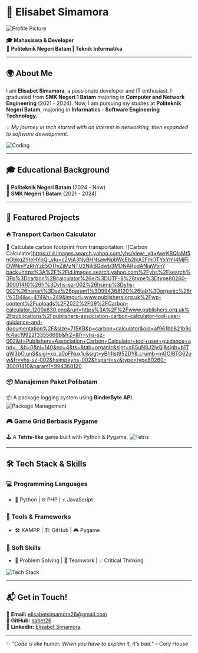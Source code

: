 # 🌟 Elisabet Simamora

![Profile Picture](https://github.com/sabet26.png?size=200)

**🎓 Mahasiswa & Developer**  
📍 **Politeknik Negeri Batam | Teknik Informatika**

---

## 🌍 About Me  
I am **Elisabet Simamora**, a passionate developer and IT enthusiast. I graduated from **SMK Negeri 1 Batam** majoring in **Computer and Network Engineering** (2021 - 2024). Now, I am pursuing my studies at **Politeknik Negeri Batam**, majoring in **Informatics - Software Engineering Technology**. 

💡 *My journey in tech started with an interest in networking, then expanded to software development.*

![Coding](https://media.giphy.com/media/qgQUggAC3Pfv687qPC/giphy.gif)

---

## 🎓 Educational Background  
📌 **Politeknik Negeri Batam** (2024 - Now)  
📌 **SMK Negeri 1 Batam** (2021 - 2024)  

---

## 🚀 Featured Projects  
### 🔥 **Transport Carbon Calculator**
🌱 Calculate carbon footprint from transportation.
![Carbon Calculator]https://id.images.search.yahoo.com/yhs/view;_ylt=AwrKBQlaMt5nObkg2YIeHYpQ;_ylu=c2VjA3NyBHNsawNpbWcEb2lkA2FmOTYxYmI4MjFiOWNmYzRhYzE5OTIyZjMzNTU2NjliBGdwb3MDNARpdANiaW5n?back=https%3A%2F%2Fid.images.search.yahoo.com%2Fyhs%2Fsearch%3Fp%3Dcarbon%2Bcalculator%26ei%3DUTF-8%26type%3Dtype80260-30001410%26fr%3Dyhs-sz-002%26hsimp%3Dyhs-002%26hspart%3Dsz%26param1%3D994368120%26tab%3Dorganic%26ri%3D4&w=474&h=249&imgurl=www.publishers.org.uk%2Fwp-content%2Fuploads%2F2022%2F09%2FCarbon-calculator_1200x630.png&rurl=https%3A%2F%2Fwww.publishers.org.uk%2Fpublications%2Fpublishers-association-carbon-calculator-tool-user-guidance-and-documentation%2F&size=715KB&p=carbon+calculator&oid=af961bb821b9cfc4ac19922f3355669b&fr2=&fr=yhs-sz-002&tt=Publishers+Association+Carbon+Calculator+tool+user+guidance+and+...&b=0&ni=140&no=4&ts=&tab=organic&sigr=x8SuN8J2jvQj&sigb=b1TqW3bO.unS&sigi=xp_a0pFNux1u&sigt=yBh1Ist95ZDY&.crumb=mGOIBTG62ow&fr=yhs-sz-002&hsimp=yhs-002&hspart=sz&type=type80260-30001410&param1=994368120

### 📦 **Manajemen Paket Polibatam**
📦 A package logging system using **BinderByte API**.
![Package Management](https://cdn-icons-png.flaticon.com/512/4320/4320341.png)

### 🎮 **Game Grid Berbasis Pygame**
🕹️ A **Tetris-like** game built with Python & Pygame.
![Tetris](https://upload.wikimedia.org/wikipedia/en/7/7d/Tetris_NES_boxart.png)

---

## 🛠 Tech Stack & Skills  
### 💻 Programming Languages
- 🐍 Python | 🌐 PHP | ⚡ JavaScript  

### 🔧 Tools & Frameworks
- 🛠 XAMPP | 🏗️ GitHub | 🎮 Pygame  

### 🤝 Soft Skills
- 🧠 Problem Solving | 🤝 Teamwork | 💡 Critical Thinking  

![Tech Stack](https://media.giphy.com/media/UQJlZ2w7Z8DjGUd5Zo/giphy.gif)

---

## 📬 Get in Touch!  
📧 **Email:** [elisabetsimamora26@gmail.com](mailto:elisabetsimamora26@gmail.com)  
🔗 **GitHub:** [sabet26](https://github.com/sabet26/)  
🔗 **LinkedIn:** [Elisabet Simamora](https://www.linkedin.com/in/elisabet-simamora-ab536a2b1/)  

---

✨ _"Code is like humor. When you have to explain it, it’s bad."_ – Cory House
